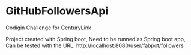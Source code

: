 # GitHubFollowersApi
Codigin Challenge for CenturyLink

Project created with Spring boot,
Need to be runned as Spring boot app,
Can be tested with the URL: http://localhost:8080/user/fabpot/followers
